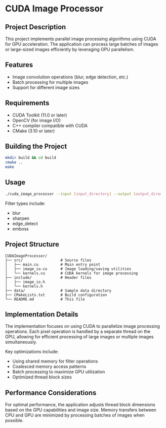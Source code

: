 # CUDA Image Processor

## Project Description
This project implements parallel image processing algorithms using CUDA for GPU acceleration. The application can process large batches of images or large-sized images efficiently by leveraging GPU parallelism.

## Features
- Image convolution operations (blur, edge detection, etc.)
- Batch processing for multiple images
- Support for different image sizes

## Requirements
- CUDA Toolkit (11.0 or later)
- OpenCV (for image I/O)
- C++ compiler compatible with CUDA
- CMake (3.10 or later)

## Building the Project
```bash
mkdir build && cd build
cmake ..
make
```

## Usage
```bash
./cuda_image_processor --input [input_directory] --output [output_directory] --filter [filter_type]
```

Filter types include:
- blur
- sharpen
- edge_detect
- emboss

## Project Structure
```
CUDAImageProcessor/
├── src/                 # Source files
│   ├── main.cu          # Main entry point
│   ├── image_io.cu      # Image loading/saving utilities
│   └── kernels.cu       # CUDA kernels for image processing
├── include/             # Header files
│   ├── image_io.h
│   └── kernels.h
├── data/                # Sample data directory
├── CMakeLists.txt       # Build configuration
└── README.md            # This file
```

## Implementation Details
The implementation focuses on using CUDA to parallelize image processing operations. Each pixel operation is handled by a separate thread on the GPU, allowing for efficient processing of large images or multiple images simultaneously.

Key optimizations include:
- Using shared memory for filter operations
- Coalesced memory access patterns
- Batch processing to maximize GPU utilization
- Optimized thread block sizes

## Performance Considerations
For optimal performance, the application adjusts thread block dimensions based on the GPU capabilities and image size. Memory transfers between CPU and GPU are minimized by processing batches of images when possible. 